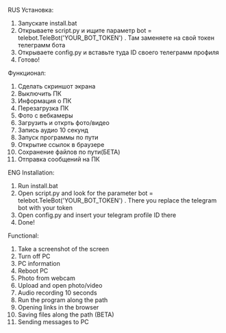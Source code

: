 RUS
Установка:
1. Запускате install.bat
2. Открываете script.py и ищите параметр bot = telebot.TeleBot('YOUR_BOT_TOKEN') . Там заменяете на свой токен телеграмм бота
3. Открываете config.py и вставьте туда ID своего телеграмм профиля
4. Готово!



Функционал:
1. Сделать скриншот экрана
2. Выключить ПК
3. Информация о ПК
4. Перезагрузка ПК
5. Фото с вебкамеры
6. Загрузить и открть фото/видео
7. Запись аудио 10 секунд
8. Запуск программы по пути
9. Открытие ссылок в браузере
10. Сохранение файлов по пути(БЕТА)
11. Отправка сообщений на ПК




ENG
Installation:
1. Run install.bat
2. Open script.py and look for the parameter bot = telebot.TeleBot('YOUR_BOT_TOKEN') . There you replace the telegram bot with your token
3. Open config.py and insert your telegram profile ID there
4. Done!



Functional:
1. Take a screenshot of the screen
2. Turn off PC
3. PC information
4. Reboot PC
5. Photo from webcam
6. Upload and open photo/video
7. Audio recording 10 seconds
8. Run the program along the path
9. Opening links in the browser
10. Saving files along the path (BETA)
11. Sending messages to PC
